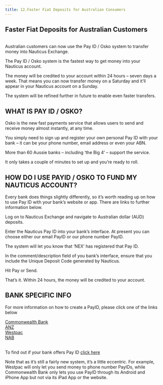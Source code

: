 ```yaml
---
title: 12.Faster Fiat Deposits for Australian Consumers
---
```

## Faster Fiat Deposits for Australian Customers

\
Australian customers can now use the Pay ID / Osko system to transfer money into Nauticus Exchange.

The Pay ID / Osko system is the fastest way to get money into your Nauticus account.

The money will be credited to your account within 24 hours – seven days a week. That means you can now transfer money on a Saturday and it’ll appear in your Nauticus account on a Sunday.

The system will be refined further in future to enable even faster transfers.

## WHAT IS PAY ID / OSKO?

Osko is the new fast payments service that allows users to send and receive money almost instantly, at any time.

You simply need to sign up and register your own personal Pay ID with your bank – it can be your phone number, email address or even your ABN.

More than 60 Aussie banks – including ‘the Big 4’ – support the service.

It only takes a couple of minutes to set up and you’re ready to roll.

## HOW DO I USE PAYID / OSKO TO FUND MY NAUTICUS ACCOUNT?

Every bank does things slightly differently, so it’s worth reading up on how to use Pay ID with your bank’s website or app. There are links to further information below.

Log on to Nauticus Exchange and navigate to Australian dollar (AUD) deposits.

Enter the Nauticus Pay ID into your bank’s interface. At present you can choose either our email PayID or our phone number PayID.

The system will let you know that ‘NEX’ has registered that Pay ID.

In the comment/description field of you bank’s interface, ensure that you include the Unique Deposit Code generated by Nauticus.

Hit Pay or Send.

That’s it. Within 24 hours, the money will be credited to your account.

## BANK SPECIFIC INFO

For more information on how to create a PayID, please click one of the links below

[Commonwealth Bank](https://www.commbank.com.au/digital-banking/pay-id.html)\
[ANZ](https://www.anz.com.au/ways-to-bank/more/pay-id/)\
[Westpac](https://www.westpac.com.au/faq/payid-how-to-create/)\
[NAB](https://www.nab.com.au/personal/customer-support/payid)

\
To find out if your bank offers Pay ID [click here](https://www.nppa.com.au/find-an-institution/)

Note that as it’s still a fairly new system, it’s a little eccentric. For example, Westpac will only let you send money to phone number PayIDs, while Commonwealth Bank only lets you use PayID through its Android and iPhone App but not via its iPad App or the website.
